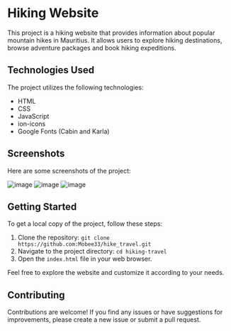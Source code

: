 # Hiking Website

This project is a hiking website that provides information about popular mountain hikes in Mauritius. It allows users to explore hiking destinations, browse adventure packages and book hiking expeditions.

## Technologies Used

The project utilizes the following technologies:

- HTML
- CSS
- JavaScript
- ion-icons
- Google Fonts (Cabin and Karla)

## Screenshots

Here are some screenshots of the project:

![image](https://github.com/Mobee33/hike_travel/assets/85481649/b845e8d6-5228-48a3-8b50-afe59fc5b5a6)
![image](https://github.com/Mobee33/hike_travel/assets/85481649/6bf8dd7e-54bc-49b7-ad6a-81b2af0116f2)
![image](https://github.com/Mobee33/hike_travel/assets/85481649/ee1739a1-c38e-454e-8c19-de7a4458502f)

## Getting Started

To get a local copy of the project, follow these steps:

1. Clone the repository: `git clone https://github.com:Mobee33/hike_travel.git`
2. Navigate to the project directory: `cd hiking-travel`
3. Open the `index.html` file in your web browser.

Feel free to explore the website and customize it according to your needs.

## Contributing

Contributions are welcome! If you find any issues or have suggestions for improvements, please create a new issue or submit a pull request.

